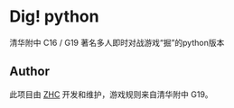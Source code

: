 # Dig! python

清华附中 C16 / G19 著名多人即时对战游戏“掘”的python版本

## Author

此项目由 [ZHC](https://github.com/zhc7) 开发和维护，游戏规则来自清华附中 G19。